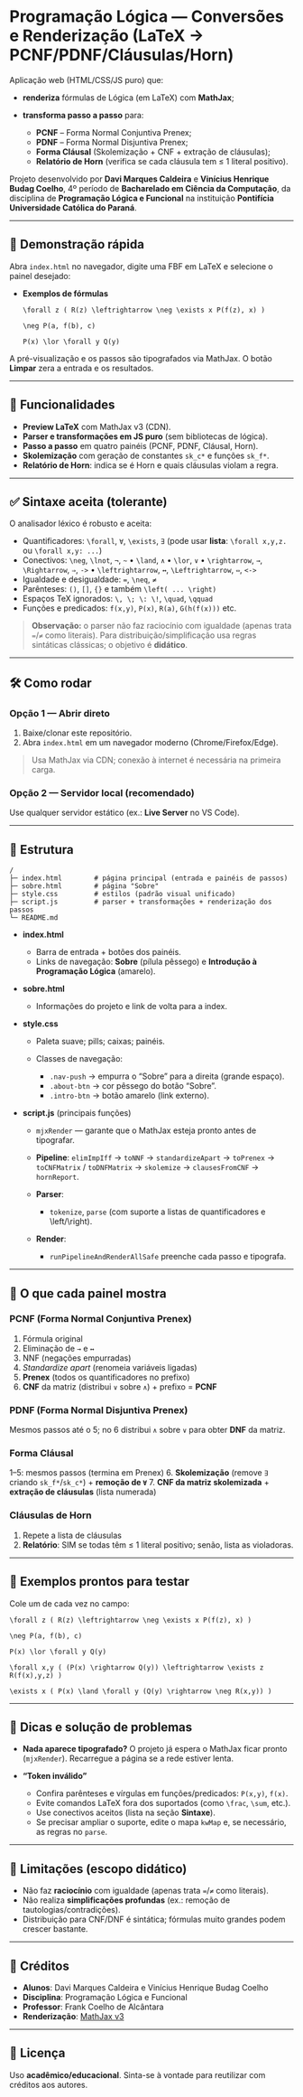 # Programação Lógica — Conversões e Renderização (LaTeX → PCNF/PDNF/Cláusulas/Horn)

Aplicação web (HTML/CSS/JS puro) que:

* **renderiza** fórmulas de Lógica (em LaTeX) com **MathJax**;
* **transforma passo a passo** para:

  * **PCNF** – Forma Normal Conjuntiva Prenex;
  * **PDNF** – Forma Normal Disjuntiva Prenex;
  * **Forma Cláusal** (Skolemização + CNF + extração de cláusulas);
  * **Relatório de Horn** (verifica se cada cláusula tem ≤ 1 literal positivo).

Projeto desenvolvido por **Davi Marques Caldeira** e **Vinícius Henrique Budag Coelho**,
4º período de **Bacharelado em Ciência da Computação**, da disciplina de **Programação Lógica e Funcional** na instituição **Pontifícia Universidade Católica do Paraná**.

---

## 🔎 Demonstração rápida

Abra `index.html` no navegador, digite uma FBF em LaTeX e selecione o painel desejado:

* **Exemplos de fórmulas**

  ```
  \forall z ( R(z) \leftrightarrow \neg \exists x P(f(z), x) )

  \neg P(a, f(b), c)

  P(x) \lor \forall y Q(y)
  ```

A pré-visualização e os passos são tipografados via MathJax.
O botão **Limpar** zera a entrada e os resultados.

---

## 🧩 Funcionalidades

* **Preview LaTeX** com MathJax v3 (CDN).
* **Parser e transformações em JS puro** (sem bibliotecas de lógica).
* **Passo a passo** em quatro painéis (PCNF, PDNF, Cláusal, Horn).
* **Skolemização** com geração de constantes `sk_c*` e funções `sk_f*`.
* **Relatório de Horn**: indica se é Horn e quais cláusulas violam a regra.

---

## ✅ Sintaxe aceita (tolerante)

O analisador léxico é robusto e aceita:

* Quantificadores: `\forall`, `∀`, `\exists`, `∃`
  (pode usar **lista**: `\forall x,y,z.` ou `\forall x,y: ...`)
* Conectivos:
  `\neg`, `\lnot`, `¬`, `~` • `\land`, `∧` • `\lor`, `∨` •
  `\rightarrow`, `→`, `\Rightarrow`, `⇒`, `->` •
  `\leftrightarrow`, `↔`, `\Leftrightarrow`, `⇔`, `<->`
* Igualdade e desigualdade: `=`, `\neq`, `≠`
* Parênteses: `()`, `[]`, `{}` e também `\left( ... \right)`
* Espaços TeX ignorados: `\, \; \: \!`, `\quad`, `\qquad`
* Funções e predicados: `f(x,y)`, `P(x)`, `R(a)`, `G(h(f(x)))` etc.

> **Observação:** o parser não faz raciocínio com igualdade (apenas trata `=`/`≠` como literais).
> Para distribuição/simplificação usa regras sintáticas clássicas; o objetivo é **didático**.

---

## 🛠️ Como rodar

### Opção 1 — Abrir direto

1. Baixe/clonar este repositório.
2. Abra `index.html` em um navegador moderno (Chrome/Firefox/Edge).

> Usa MathJax via CDN; conexão à internet é necessária na primeira carga.

### Opção 2 — Servidor local (recomendado)

Use qualquer servidor estático (ex.: **Live Server** no VS Code).

---

## 📁 Estrutura

```
/
├─ index.html        # página principal (entrada e painéis de passos)
├─ sobre.html        # página "Sobre"
├─ style.css         # estilos (padrão visual unificado)
├─ script.js         # parser + transformações + renderização dos passos
└─ README.md
```

* **index.html**

  * Barra de entrada + botões dos painéis.
  * Links de navegação: **Sobre** (pílula pêssego) e **Introdução à Programação Lógica** (amarelo).
* **sobre.html**

  * Informações do projeto e link de volta para a index.
* **style.css**

  * Paleta suave; pills; caixas; painéis.
  * Classes de navegação:

    * `.nav-push` → empurra o “Sobre” para a direita (grande espaço).
    * `.about-btn` → cor pêssego do botão “Sobre”.
    * `.intro-btn` → botão amarelo (link externo).
* **script.js** (principais funções)

  * `mjxRender` — garante que o MathJax esteja pronto antes de tipografar.
  * **Pipeline**: `elimImpIff` → `toNNF` → `standardizeApart` → `toPrenex` →
    `toCNFMatrix` / `toDNFMatrix` → `skolemize` → `clausesFromCNF` → `hornReport`.
  * **Parser**:

    * `tokenize`, `parse` (com suporte a listas de quantificadores e \left/\right).
  * **Render**:

    * `runPipelineAndRenderAllSafe` preenche cada passo e tipografa.

---

## 🧮 O que cada painel mostra

### PCNF (Forma Normal Conjuntiva Prenex)

1. Fórmula original
2. Eliminação de `→` e `↔`
3. NNF (negações empurradas)
4. *Standardize apart* (renomeia variáveis ligadas)
5. **Prenex** (todos os quantificadores no prefixo)
6. **CNF** da matriz (distribui `∨` sobre `∧`) + prefixo = **PCNF**

### PDNF (Forma Normal Disjuntiva Prenex)

Mesmos passos até o 5; no 6 distribui `∧` sobre `∨` para obter **DNF** da matriz.

### Forma Cláusal

1–5: mesmos passos (termina em Prenex)
6\. **Skolemização** (remove `∃` criando `sk_f*`/`sk_c*`) + **remoção de `∀`**
7\. **CNF da matriz skolemizada** + **extração de cláusulas** (lista numerada)

### Cláusulas de Horn

1. Repete a lista de cláusulas
2. **Relatório**: SIM se todas têm ≤ 1 literal positivo; senão, lista as violadoras.

---

## 🧪 Exemplos prontos para testar

Cole um de cada vez no campo:

```
\forall z ( R(z) \leftrightarrow \neg \exists x P(f(z), x) )
```

```
\neg P(a, f(b), c)
```

```
P(x) \lor \forall y Q(y)
```

```
\forall x,y ( (P(x) \rightarrow Q(y)) \leftrightarrow \exists z R(f(x),y,z) )
```

```
\exists x ( P(x) \land \forall y (Q(y) \rightarrow \neg R(x,y)) )
```

---

## 🧷 Dicas e solução de problemas

* **Nada aparece tipografado?**
  O projeto já espera o MathJax ficar pronto (`mjxRender`). Recarregue a página se a rede estiver lenta.
* **“Token inválido”**

  * Confira parênteses e vírgulas em funções/predicados: `P(x,y)`, `f(x)`.
  * Evite comandos LaTeX fora dos suportados (como `\frac`, `\sum`, etc.).
  * Use conectivos aceitos (lista na seção **Sintaxe**).
  * Se precisar ampliar o suporte, edite o mapa `kwMap` e, se necessário, as regras no `parse`.

---

## 🧱 Limitações (escopo didático)

* Não faz **raciocínio** com igualdade (apenas trata `=`/`≠` como literais).
* Não realiza **simplificações profundas** (ex.: remoção de tautologias/contradições).
* Distribuição para CNF/DNF é sintática; fórmulas muito grandes podem crescer bastante.

---

## 🤝 Créditos

* **Alunos**: Davi Marques Caldeira e Vinícius Henrique Budag Coelho
* **Disciplina**: Programação Lógica e Funcional
* **Professor**: Frank Coelho de Alcântara
* **Renderização**: [MathJax v3](https://www.mathjax.org/)

---

## 📜 Licença

Uso **acadêmico/educacional**. Sinta-se à vontade para reutilizar com créditos aos autores.